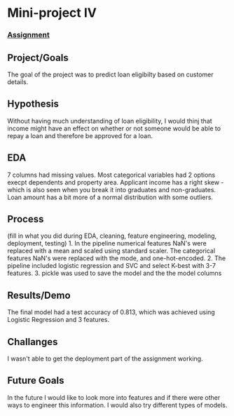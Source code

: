 # Mini-project IV

### [Assignment](assignment.md)

## Project/Goals
The goal of the project was to predict loan eligibilty based on customer details.  

## Hypothesis
Without having much understanding of loan eligibility, I would thinj that income might have an effect on whether or not someone would be able to repay a loan and therefore be approved for a loan. 

## EDA 
7 columns had missing values. Most categorical variables had 2 options execpt dependents and property area. Applicant income has a right skew - which is also seen when you break it into graduates and non-graduates. Loan amount has a bit more of a normal distribution with some outliers. 


## Process
(fill in what you did during EDA, cleaning, feature engineering, modeling, deployment, testing)
    1. In the pipeline numerical features NaN's were replaced with a     mean and scaled using standard scaler. The categorical features NaN's were replaced with the mode, and one-hot-encoded. 
    2. The pipeline included logistic regression and SVC and select K-best with 3-7 features. 
    3. pickle was used to save the model and the the model columns  

## Results/Demo
The final model had a test accuracy of 0.813, which was achieved using Logistic Regression and 3 features. 

## Challanges 
I wasn't able to get the deployment part of the assignment working. 

## Future Goals
In the future I would like to look more into features and if there were other ways to engineer this information. I would also try different types of models. 